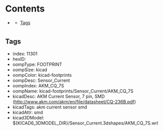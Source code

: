 



Contents
========

* [](#)
	* [Tags](#tags)

# 

## Tags

- index: 11301
- hexID: 
- oompType: FOOTPRINT
- oompSize: kicad
- oompColor: kicad-footprints
- oompDesc: Sensor_Current
- oompIndex: AKM_CQ_7S
- oompName: kicad-footprints/Sensor_Current/AKM_CQ_7S
- kicadDesc: AKM Current Sensor, 7 pin, SMD (http://www.akm.com/akm/en/file/datasheet/CQ-236B.pdf)
- kicadTags: akm current sensor smd
- kicadAttr: smd
- kicad3DModel: ${KICAD6_3DMODEL_DIR}/Sensor_Current.3dshapes/AKM_CQ_7S.wrl
